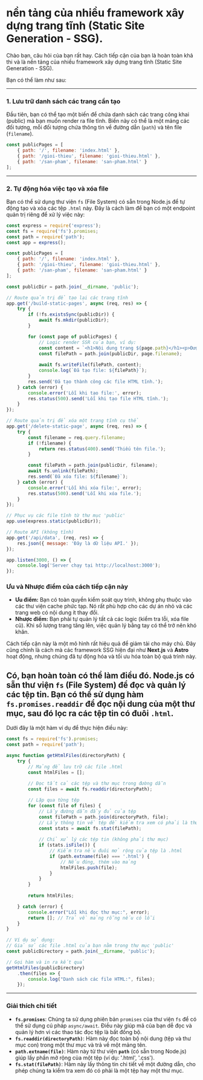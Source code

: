 # nền tảng của nhiều framework xây dựng trang tĩnh (Static Site Generation - SSG).

Chào bạn, câu hỏi của bạn rất hay. Cách tiếp cận của bạn là hoàn toàn khả thi và là nền tảng của nhiều framework xây dựng trang tĩnh (Static Site Generation - SSG).

Bạn có thể làm như sau:

-----

### **1. Lưu trữ danh sách các trang cần tạo**

Đầu tiên, bạn có thể tạo một biến để chứa danh sách các trang công khai (public) mà bạn muốn render ra file tĩnh. Biến này có thể là một mảng các đối tượng, mỗi đối tượng chứa thông tin về đường dẫn (`path`) và tên file (`filename`).

```javascript
const publicPages = [
    { path: '/', filename: 'index.html' },
    { path: '/gioi-thieu', filename: 'gioi-thieu.html' },
    { path: '/san-pham', filename: 'san-pham.html' }
];
```

-----

### **2. Tự động hóa việc tạo và xóa file**

Bạn có thể sử dụng thư viện `fs` (File System) có sẵn trong Node.js để tự động tạo và xóa các tệp `.html` này. Đây là cách làm để bạn có một endpoint quản trị riêng để xử lý việc này:

```javascript
const express = require('express');
const fs = require('fs').promises;
const path = require('path');
const app = express();

const publicPages = [
    { path: '/', filename: 'index.html' },
    { path: '/gioi-thieu', filename: 'gioi-thieu.html' },
    { path: '/san-pham', filename: 'san-pham.html' }
];

const publicDir = path.join(__dirname, 'public');

// Route quản trị để tạo lại các trang tĩnh
app.get('/build-static-pages', async (req, res) => {
    try {
        if (!fs.existsSync(publicDir)) {
            await fs.mkdir(publicDir);
        }

        for (const page of publicPages) {
            // Logic render SSR của bạn, ví dụ:
            const content = `<h1>Nội dung trang ${page.path}</h1><p>Được tạo lúc ${new Date()}</p>`;
            const filePath = path.join(publicDir, page.filename);
            
            await fs.writeFile(filePath, content);
            console.log(`Đã tạo file: ${filePath}`);
        }
        res.send('Đã tạo thành công các file HTML tĩnh.');
    } catch (error) {
        console.error('Lỗi khi tạo file:', error);
        res.status(500).send('Lỗi khi tạo file HTML tĩnh.');
    }
});

// Route quản trị để xóa một trang tĩnh cụ thể
app.get('/delete-static-page', async (req, res) => {
    try {
        const filename = req.query.filename;
        if (!filename) {
            return res.status(400).send('Thiếu tên file.');
        }

        const filePath = path.join(publicDir, filename);
        await fs.unlink(filePath);
        res.send(`Đã xóa file: ${filename}`);
    } catch (error) {
        console.error('Lỗi khi xóa file:', error);
        res.status(500).send('Lỗi khi xóa file.');
    }
});

// Phục vụ các file tĩnh từ thư mục 'public'
app.use(express.static(publicDir));

// Route API (không tĩnh)
app.get('/api/data', (req, res) => {
    res.json({ message: 'Đây là dữ liệu API.' });
});

app.listen(3000, () => {
    console.log('Server chạy tại http://localhost:3000');
});
```

### **Ưu và Nhược điểm của cách tiếp cận này**

  * **Ưu điểm:** Bạn có toàn quyền kiểm soát quy trình, không phụ thuộc vào các thư viện cache phức tạp. Nó rất phù hợp cho các dự án nhỏ và các trang web có nội dung ít thay đổi.
  * **Nhược điểm:** Bạn phải tự quản lý tất cả các logic (kiểm tra lỗi, xóa file cũ). Khi số lượng trang tăng lên, việc quản lý bằng tay có thể trở nên khó khăn.

Cách tiếp cận này là một mô hình rất hiệu quả để giảm tải cho máy chủ. Đây cũng chính là cách mà các framework SSG hiện đại như **Next.js** và **Astro** hoạt động, nhưng chúng đã tự động hóa và tối ưu hóa toàn bộ quá trình này.

## Có, bạn hoàn toàn có thể làm điều đó. Node.js có sẵn thư viện **`fs`** (File System) để đọc và quản lý các tệp tin. Bạn có thể sử dụng hàm `fs.promises.readdir` để đọc nội dung của một thư mục, sau đó lọc ra các tệp tin có đuôi `.html`.

Dưới đây là một hàm ví dụ để thực hiện điều này:

```javascript
const fs = require('fs').promises;
const path = require('path');

async function getHtmlFiles(directoryPath) {
    try {
        // Mảng để lưu trữ các file .html
        const htmlFiles = [];
        
        // Đọc tất cả các tệp và thư mục trong đường dẫn
        const files = await fs.readdir(directoryPath);

        // Lặp qua từng tệp
        for (const file of files) {
            // Lấy đường dẫn đầy đủ của tệp
            const filePath = path.join(directoryPath, file);
            // Lấy thông tin về tệp để kiểm tra xem có phải là thư mục không
            const stats = await fs.stat(filePath);
            
            // Chỉ xử lý các tệp tin (không phải thư mục)
            if (stats.isFile()) {
                // Kiểm tra nếu đuôi mở rộng của tệp là .html
                if (path.extname(file) === '.html') {
                    // Nếu đúng, thêm vào mảng
                    htmlFiles.push(file);
                }
            }
        }
        
        return htmlFiles;

    } catch (error) {
        console.error("Lỗi khi đọc thư mục:", error);
        return []; // Trả về mảng rỗng nếu có lỗi
    }
}

// Ví dụ sử dụng:
// Giả sử các file .html của bạn nằm trong thư mục 'public'
const publicDirectory = path.join(__dirname, 'public');

// Gọi hàm và in ra kết quả
getHtmlFiles(publicDirectory)
    .then(files => {
        console.log("Danh sách các file HTML:", files);
    });
```

-----

### Giải thích chi tiết

  * **`fs.promises`**: Chúng ta sử dụng phiên bản `promises` của thư viện `fs` để có thể sử dụng cú pháp `async/await`. Điều này giúp mã của bạn dễ đọc và quản lý hơn vì các thao tác đọc tệp là bất đồng bộ.
  * **`fs.readdir(directoryPath)`**: Hàm này đọc toàn bộ nội dung (tệp và thư mục con) trong một thư mục và trả về một mảng tên.
  * **`path.extname(file)`**: Hàm này từ thư viện **`path`** (có sẵn trong Node.js) giúp lấy phần mở rộng của một tệp (ví dụ: '.html', '.css').
  * **`fs.stat(filePath)`**: Hàm này lấy thông tin chi tiết về một đường dẫn, cho phép chúng ta kiểm tra xem đó có phải là một tệp hay một thư mục.

  